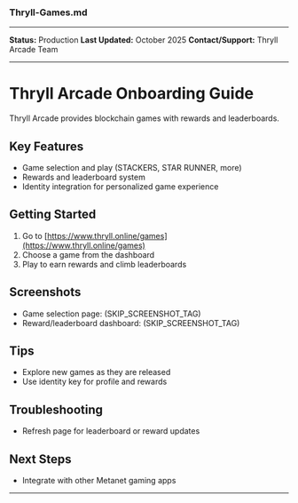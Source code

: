 ### Thryll-Games.md

***
**Status:** Production
**Last Updated:** October 2025
**Contact/Support:** Thryll Arcade Team

***
# Thryll Arcade Onboarding Guide

Thryll Arcade provides blockchain games with rewards and leaderboards.

## Key Features
- Game selection and play (STACKERS, STAR RUNNER, more)
- Rewards and leaderboard system
- Identity integration for personalized game experience

## Getting Started

1. Go to [https://www.thryll.online/games](https://www.thryll.online/games)
2. Choose a game from the dashboard
3. Play to earn rewards and climb leaderboards

## Screenshots
- Game selection page: (SKIP_SCREENSHOT_TAG)
- Reward/leaderboard dashboard: (SKIP_SCREENSHOT_TAG)

## Tips
- Explore new games as they are released
- Use identity key for profile and rewards

## Troubleshooting
- Refresh page for leaderboard or reward updates

## Next Steps
- Integrate with other Metanet gaming apps

***
